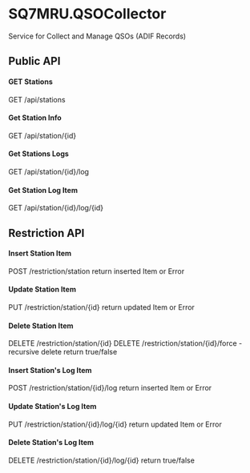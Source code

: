 # SQ7MRU.QSOCollector
Service for Collect and Manage QSOs (ADIF Records)

## Public API

#### GET Stations 
GET /api/stations

#### Get Station Info
GET /api/station/{id}

#### Get Stations Logs
GET /api/station/{id}/log

#### Get Station Log Item
GET /api/station/{id}/log/{id}

## Restriction API

#### Insert Station Item
POST /restriction/station
return inserted Item or Error

#### Update Station Item
PUT /restriction/station/{id}
return updated Item or Error

#### Delete Station Item
DELETE /restriction/station/{id}
DELETE /restriction/station/{id}/force - recursive delete
return true/false

#### Insert Station's Log Item
POST /restriction/station/{id}/log
return inserted Item or Error

#### Update Station's Log Item
PUT /restriction/station/{id}/log/{id}
return updated Item or Error

#### Delete Station's Log Item
DELETE /restriction/station/{id}/log/{id}
return true/false


